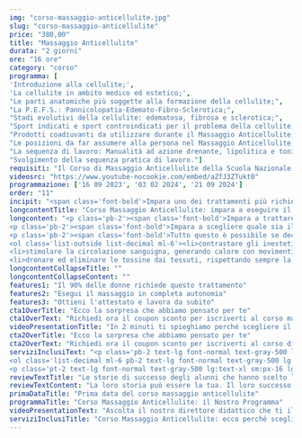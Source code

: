 ```yaml
---
img: "corso-massaggio-anticellulite.jpg"
slug: "corso-massaggio-anticellulite"
price: "380,00"
title: "Massaggio Anticellulite"
durata: "2 giorni"
ore: "16 ore"
category: "corso"
programma: [
'Introduzione alla cellulite;',
'La cellulite in ambito medico ed estetico;',
"Le parti anatomiche più soggette alla formazione della cellulite;",
"La P.E.F.S.: Pannicolopatia-Edemato-Fibro-Sclerotica;",
"Stadi evolutivi della cellulite: edematosa, fibrosa e sclerotica;",
"Sport indicati e sport controindicati per il problema della cellulite;",
"Prodotti coadiuvanti da utilizzare durante il Massaggio Anticellulite;",
"Le posizioni da far assumere alla persona nel Massaggio Anticellulite;",
"La sequenza di lavoro: Manualità ad azione drenante, lipolitica e tonificante;",
"Svolgimento della sequenza pratica di lavoro."]
requisiti: "Il Corso di Massaggio Anticellulite della Scuola Nazionale di Massaggio Tao è aperto a chi ha già un'esperienza di base precedente e soprattutto una conoscenza delle tecniche occidentali del Massaggio Classico Svedese, quali sfioramenti, frizioni, impastamenti, vibrazioni e percussioni, in tutte le loro varianti."
videosrc: "https://www.youtube-nocookie.com/embed/aZfJ3ZTukt0"
programmazione: ['16 09 2023', '03 02 2024', '21 09 2024']    
order: "11"
incipit: "<span class='font-bold'>Impara uno dei trattamenti più richiesti nei centri benessere ed estetici e nelle spa.</span> Cosa aspetti? <span class='font-bold'>Scopri l’offerta formativa del nostro corso massaggio anticellulite.</span>"
longcontentTitle: "Corso Massaggio Anticellulite: impara a eseguire il trattamento più richiesto dalle donne"            
longcontent: "<p class='pb-2'><span class='font-bold'>Impara a trattare correttamente gli inestetismi della pelle</span> come cellulite, smagliature e fragilità capillari. Impara quali sono le cause di questi inestetismi in ogni loro sfumatura.</p> 
<p class='pb-2'><span class='font-bold'>Impara a scegliere quale sia il miglior trattamento personalizzato da proporre ai tuoi clienti</span> in base alla loro situazione e al grado di alterazione dei tessuti.</p>
<p class='pb-2'><span class='font-bold'>Tutto questo è possibile se decidi di partecipare al nostro corso massaggio anticellulite</span> grazie al quale scoprirai le tecniche più efficaci per:</p>
<ol class='list-outside list-decimal ml-6'><li>contrastare gli inestetismi della cellulite;</li>
<li>stimolare la circolazione sanguigna, generando calore con movimenti di sfregamento e impastamento;</li>
<li>drenare ed eliminare le tossine dai tessuti, rispettando sempre la circolazione linfatica.</li></ol>"
longcontentCollapseTitle: ""
longcontentCollapseContent: ""
features1: "Il 90% delle donne richiede questo trattamento"
features2: "Esegui il massaggio in completa autonomia"
features3: "Ottieni l'attestato e lavora da subito"  
cta1OverTitle: "Ecco la sorpresa che abbiamo pensato per te"
cta1OverText: "Richiedi ora il coupon sconto per iscriverti al corso massaggio anticellulite"
videoPresentationTitle: "In 2 minuti ti spieghiamo perché scegliere il corso di massaggio anticellulite"
cta2OverTitle: "Ecco la sorpresa che abbiamo pensato per te"
cta2OverText: "Richiedi ora il coupon sconto per iscriverti al corso di massaggio anticellulite"
serviziInclusiText: "<p class='pb-2 text-lg font-normal text-gray-500 lg:text-xl sm:px-12 lg:px-48 text-justify'><span class='font-bold'>Ecco per te, 3 motivi per iscriverti al nostro corso di massaggio anticellulite:</span><br/>
<ol class='list-decimal ml-6 pb-2 text-lg font-normal text-gray-500 lg:text-xl sm:px-12 lg:px-48'><li class='font-bold'>Il 90% delle donne richiede questo trattamento;</li><li><span class='font-bold'>È la tecnica di massaggio più richiesta nei centri benessere</span>, nelle spa e nei centri estetici;</li><li>È il corso di formazione perfetto se vuoi intraprendere la carriera di massaggiatore nel campo del benessere.</li></ol>
<p class='pt-2 text-lg font-normal text-gray-500 lg:text-xl sm:px-16 lg:px-48 text-justify'><span class='font-bold'>Se vuoi partecipare alla migliore formazione in questo campo, non devi fare altro che contattarci</span> e ti daremo tutte le informazioni sulla prima data disponibile.</p>"
reviewTextTitle: "Le storie di successo degli alunni che hanno scelto la nostra scuola di massaggio"        
reviewTextContent: "La loro storia può essere la tua. Il loro successo puoi ottenerlo anche tu.<span class='block py-2'>Cosa aspetti? Scegli anche tu di essere finalmente felice del lavoro che scegli.</span>" 
primaDataTitle: "Prima data del corso massaggio anticellulite"
programmaTitle: "Corso Massaggio Anticellulite: il Nostro Programma" 
videoPresentationText: "Ascolta il nostro direttore didattico che ti illustra i vantaggi di partecipare al corso massaggio anticellulite."
serviziInclusiTitle: "Corso Massaggio Anticellulite: ecco perché sceglierlo"
---
```

